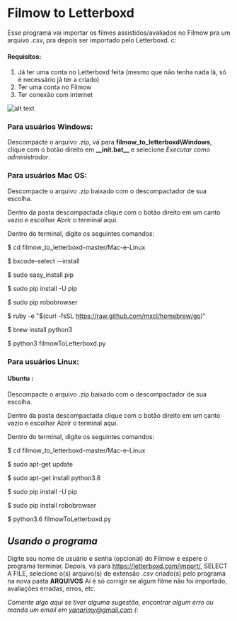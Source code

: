 # Filmow to Letterboxd

Esse programa vai importar os filmes assistidos/avaliados no Filmow pra um arquivo .csv, pra depois ser importado pelo Letterboxd. c:

#### Requisitos:
1. Já ter uma conta no Letterboxd feita (mesmo que não tenha nada lá, só é necessário já ter a criado)
2. Ter uma conta no Filmow
3. Ter conexão com internet

![alt text](https://i.imgur.com/k0CHeVU.gif)

### Para usuários Windows:

Descompacte o arquivo .zip, vá para **filmow_to_letterboxd\Windows**, clique com o botão direito em **\_\_init.bat\_\_** e selecione *Executar como administrador*.

### Para usuários Mac OS:

Descompacte o arquivo .zip baixado com o descompactador de sua escolha.

Dentro da pasta descompactada clique com o botão direito em um canto vazio e escolhar Abrir o terminal aqui.

Dentro do terminal, digite os seguintes comandos:

$ cd filmow_to_letterboxd-master/Mac-e-Linux

$ bxcode-select --install

$ sudo easy_install pip

$ sudo pip install -U pip

$ sudo pip robobrowser

$ ruby -e "$(curl -fsSL https://raw.github.com/mxcl/homebrew/go)"

$ brew install python3

$ python3 filmowToLetterboxd.py

### Para usuários Linux:

#### Ubuntu : 
Descompacte o arquivo .zip baixado com o descompactador de sua escolha.

Dentro da pasta descompactada clique com o botão direito em um canto vazio e escolhar Abrir o terminal aqui.

Dentro do terminal, digite os seguintes comandos:

$ cd filmow_to_letterboxd-master/Mac-e-Linux

$ sudo apt-get update

$ sudo apt-get install python3.6

$ sudo pip install -U pip

$ sudo pip install robobrowser

$ python3.6 filmowToLetterboxd.py

## *Usando o programa*

Digite seu nome de usuário e senha (opcional) do Filmow e espere o programa terminar. 
Depois, vá para https://letterboxd.com/import/, SELECT A FILE, selecione o(s) arquivo(s) de extensão *.csv* criado(s) pelo programa
na nova pasta **ARQUIVOS**
Aí é só corrigir se algum filme não foi importado, avaliações erradas, erros, etc.

*Comente algo aqui se tiver alguma sugestão, encontrar algum erro ou manda um email em yanarimy@gmail.com (:*
